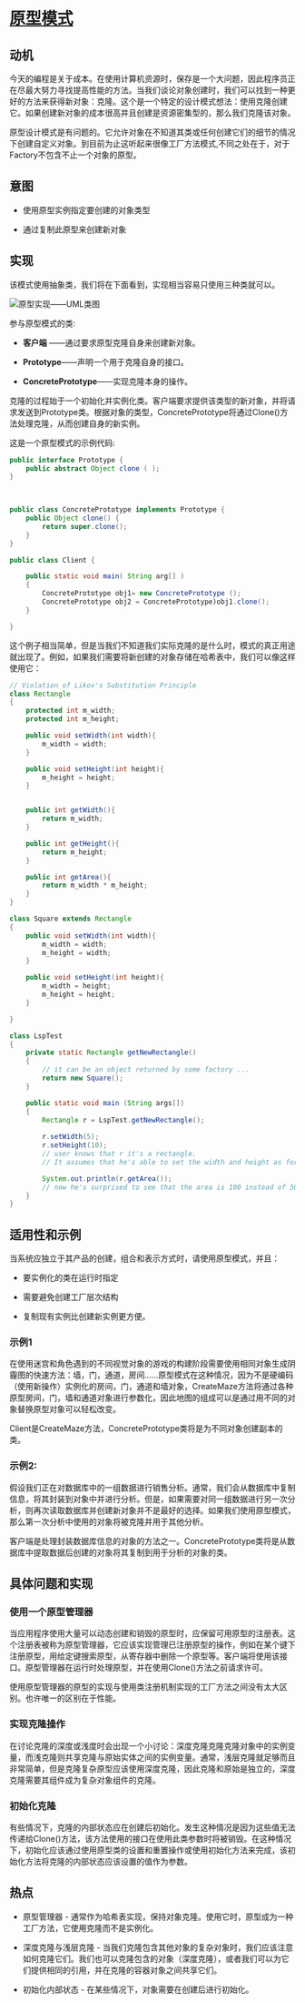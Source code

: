 # [原型模式](https://www.oodesign.com/prototype-pattern.html) #
<!-- # [Prototype Pattern](https://www.oodesign.com/prototype-pattern.html) # -->

## 动机 ##
<!-- ## Motivation ## -->

今天的编程是关于成本。在使用计算机资源时，保存是一个大问题，因此程序员正在尽最大努力寻找提高性能的方法。当我们谈论对象创建时，我们可以找到一种更好的方法来获得新对象：克隆。这个是一个特定的设计模式想法：使用克隆创建它。如果创建新对象的成本很高并且创建是资源密集型的，那么我们克隆该对象。
<!-- Today’s programming is all about costs. Saving is a big issue when it comes to using computer resources, so programmers are doing their best to find ways of improving the performance When we talk about object creation we can find a better way to have new objects: cloning. To this idea one particular design pattern is related: rather than creation it uses cloning. If the cost of creating a new object is large and creation is resource intensive, we clone the object. -->

原型设计模式是有问题的。它允许对象在不知道其类或任何创建它们的细节的情况下创建自定义对象。到目前为止这听起来很像工厂方法模式,不同之处在于，对于Factory不包含不止一个对象的原型。

<!-- The Prototype design pattern is the one in question. It allows an object to create customized objects without knowing their class or any details of how to create them. Up to this point it sounds a lot like the Factory Method pattern, the difference being the fact that for the Factory the palette of prototypical objects never contains more than one object. -->

## 意图 ##
<!-- ## Intent ## -->

* 使用原型实例指定要创建的对象类型
<!-- * specifying the kind of objects to create using a prototypical instance -->
* 通过复制此原型来创建新对象
<!-- * creating new objects by copying this prototype -->

## 实现 ##
<!-- ## Implementation ## -->

该模式使用抽象类，我们将在下面看到，实现相当容易只使用三种类就可以。
<!-- The pattern uses abstract classes, as we will see below and only three types of classes making its implementation rather easy. -->

![原型实现——UML类图](imgaes/prototype&#32;implementation&#32;-&#32;uml&#32;class&#32;diagram.gif)
<!-- ![Prototype Implementation - UML Class Diagram](imgaes/prototype&#32;implementation&#32;-&#32;uml&#32;class&#32;diagram.gif) -->

参与原型模式的类:
<!-- The classes participating to the Prototype Pattern are: -->

* **客户端** ——通过要求原型克隆自身来创建新对象。
<!-- * **Client** - creates a new object by asking a prototype to clone itself. -->
* **Prototype**——声明一个用于克隆自身的接口。
<!-- * **Prototype** - declares an interface for cloning itself. -->
* **ConcretePrototype**——实现克隆本身的操作。
<!-- * **ConcretePrototype** - implements the operation for cloning itself. -->

克隆的过程始于一个初始化并实例化类。客户端要求提供该类型的新对象，并将请求发送到Prototype类。根据对象的类型，ConcretePrototype将通过Clone()方法处理克隆，从而创建自身的新实例。
<!-- The process of cloning starts with an initialized and instantiated class. The Client asks for a new object of that type and sends the request to the Prototype class. A ConcretePrototype, depending of the type of object is needed, will handle the cloning through the Clone() method, making a new instance of itself. -->

这是一个原型模式的示例代码:
<!-- Here is a sample code for the Prototype pattern: -->

```java
public interface Prototype {
	public abstract Object clone ( );
}

 

public class ConcretePrototype implements Prototype {
	public Object clone() {
		return super.clone();
	}
}

public class Client {

	public static void main( String arg[] ) 
	{
		ConcretePrototype obj1= new ConcretePrototype ();
		ConcretePrototype obj2 = ConcretePrototype)obj1.clone();
	}

}
```

这个例子相当简单，但是当我们不知道我们实际克隆的是什么时，模式的真正用途就出现了。例如，如果我们需要将新创建的对象存储在哈希表中，我们可以像这样使用它：
<!-- This example is rather trivial, but the real use of the pattern comes when we don’t know what we’re actually cloning. For example if we need the newly created object to be stored in a hashtable we can use it like this: -->

```java
// Violation of Likov's Substitution Principle
class Rectangle
{
	protected int m_width;
	protected int m_height;

	public void setWidth(int width){
		m_width = width;
	}

	public void setHeight(int height){
		m_height = height;
	}


	public int getWidth(){
		return m_width;
	}

	public int getHeight(){
		return m_height;
	}

	public int getArea(){
		return m_width * m_height;
	}	
}

class Square extends Rectangle 
{
	public void setWidth(int width){
		m_width = width;
		m_height = width;
	}

	public void setHeight(int height){
		m_width = height;
		m_height = height;
	}

}

class LspTest
{
	private static Rectangle getNewRectangle()
	{
		// it can be an object returned by some factory ... 
		return new Square();
	}

	public static void main (String args[])
	{
		Rectangle r = LspTest.getNewRectangle();
        
		r.setWidth(5);
		r.setHeight(10);
		// user knows that r it's a rectangle.
		// It assumes that he's able to set the width and height as for the base class

		System.out.println(r.getArea());
		// now he's surprised to see that the area is 100 instead of 50.
	}
}
```

## 适用性和示例 ##
<!-- ## Applicability & Examples ## -->

当系统应独立于其产品的创建，组合和表示方式时，请使用原型模式，并且：
<!-- Use Prototype Pattern when a system should be independent of how its products are created, composed, and represented, and: -->

* 要实例化的类在运行时指定
<!-- * Classes to be instantiated are specified at run-time -->
* 需要避免创建工厂层次结构
<!-- * Avoiding the creation of a factory hierarchy is needed -->
* 复制现有实例比创建新实例更方便。
<!-- * It is more convenient to copy an existing instance than to create a new one. -->

### 示例1 ###
<!-- ### Example 1 ###-->

在使用迷宫和角色遇到的不同视觉对象的游戏的构建阶段需要使用相同对象生成阴霾图的快速方法：墙，门，通道，房间......原型模式在这种情况，因为不是硬编码（使用新操作）实例化的房间，门，通道和墙对象，CreateMaze方法将通过各种原型房间，门，墙和通道对象进行参数化，因此地图的组成可以是通过用不同的对象替换原型对象可以轻松改变。
<!-- In building stages for a game that uses a maze and different visual objects that the character encounters it is needed a quick method of generating the haze map using the same objects: wall, door, passage, room... The Prototype pattern is useful in this case because instead of hard coding (using new operation) the room, door, passage and wall objects that get instantiated, CreateMaze method will be parameterized by various prototypical room, door, wall and passage objects, so the composition of the map can be easily changed by replacing the prototypical objects with different ones. -->

Client是CreateMaze方法，ConcretePrototype类将是为不同对象创建副本的类。
<!-- The Client is the CreateMaze method and the ConcretePrototype classes will be the ones creating copies for different objects. -->

### 示例2: ###
<!-- ### Example 2: ### -->

假设我们正在对数据库中的一组数据进行销售分析。通常，我们会从数据库中复制信息，将其封装到对象中并进行分析。但是，如果需要对同一组数据进行另一次分析，则再次读取数据库并创建新对象并不是最好的选择。如果我们使用原型模式，那么第一次分析中使用的对象将被克隆并用于其他分析。
<!-- Suppose we are doing a sales analysis on a set of data from a database. Normally, we would copy the information from the database, encapsulate it into an object and do the analysis. But if another analysis is needed on the same set of data, reading the database again and creating a new object is not the best idea. If we are using the Prototype pattern then the object used in the first analysis will be cloned and used for the other analysis. -->

客户端是处理封装数据库信息的对象的方法之一。ConcretePrototype类将是从数据库中提取数据后创建的对象将其复制到用于分析的对象的类。
<!-- The Client is here one of the methods that process an object that encapsulates information from the database. The ConcretePrototype classes will be classes that, from the object created after extracting data from the database, will copy it into objects used for analysis. -->

## 具体问题和实现 ##
<!-- ## Specific problems and implementation ## -->

### 使用一个原型管理器 ###
<!-- ### Using a prototype manager ### -->

当应用程序使用大量可以动态创建和销毁的原型时，应保留可用原型的注册表。这个注册表被称为原型管理器，它应该实现管理已注册原型的操作，例如在某个键下注册原型，用给定键搜索原型，从寄存器中删除一个原型等。客户端将使用该接口。原型管理器在运行时处理原型，并在使用Clone()方法之前请求许可。
<!-- When the application uses a lot of prototypes that can be created and destroyed dynamically, a registry of available prototypes should be kept. This registry is called the prototype manager and it should implement operations for managing registered prototypes like registering a prototype under a certain key, searching for a prototype with a given key, removing one from the register, etc. The clients will use the interface of the prototype manager to handle prototypes at run-time and will ask for permission before using the Clone() method. -->

使用原型管理器的原型的实现与使用类注册机制实现的工厂方法之间没有太大区别。也许唯一的区别在于性能。
<!-- There is not much difference between an implementation of a prototype which uses a prototype manager and a factory method implemented using class registration mechanism. Maybe the only difference consists in the performance. -->

### 实现克隆操作 ###
<!-- ### Implementing the Clone operation ### -->

在讨论克隆的深度或浅度时会出现一个小讨论：深度克隆克隆克隆对象中的实例变量，而浅克隆则共享克隆与原始实体之间的实例变量。通常，浅层克隆就足够而且非常简单，但是克隆复杂原型应该使用深度克隆，因此克隆和原始是独立的，深度克隆需要其组件成为复杂对象组件的克隆。
<!-- A small discussion appears when talking about how deep or shallow a clone should be: a deep clone clones the instance variables in the cloning object while a shallow clone shares the instance variables between the clone and the original. Usually, a shallow clone is enough and very simple, but cloning complex prototypes should use deep clones so the clone and the original are independent, a deep clone needing its components to be the clones of the complex object’s components. -->

### 初始化克隆 ###
<!-- ### Initializing clones ### -->

有些情况下，克隆的内部状态应在创建后初始化。发生这种情况是因为这些值无法传递给Clone()方法，该方法使用的接口在使用此类参数时将被销毁。在这种情况下，初始化应该通过使用原型类的设置和重置操作或使用初始化方法来完成，该初始化方法将克隆的内部状态应该设置的值作为参数。
<!-- There are cases when the internal states of a clone should be initialized after it is created. This happens because these values cannot be passed to the Clone() method, that uses an interface which would be destroyed if such parameters were used. In this case the initialization should be done by using setting and resetting operations of the prototype class or by using an initializing method that takes as parameters the values at which the clone’s internal states should be set. -->

## 热点 ##
<!-- ## Hot points ## -->

* 原型管理器 - 通常作为哈希表实现，保持对象克隆。使用它时，原型成为一种工厂方法，它使用克隆而不是实例化。
<!-- * Prototype Manager – implemented usually as a hashtable keeping the object to clone. When use it, prototype become a factory method which uses cloning instead of instantiation. -->
* 深度克隆与浅层克隆 - 当我们克隆包含其他对象的复杂对象时，我们应该注意如何克隆它们。我们也可以克隆包含的对象（深度克隆），或者我们可以为它们提供相同的引用，并在克隆的容器对象之间共享它们。
<!-- * Deep Clones vs. Shallow Clones – when we clone complex objects which contains other objects, we should take care how they are cloned. We can clone contained objects also (deep cloning) or we can the same reference for them, and to share them between cloned container objects. -->
* 初始化内部状态 - 在某些情况下，对象需要在创建后进行初始化。
<!-- * Initializing Internal States – there are certain situations when objects need to be initialized after they are created. -->